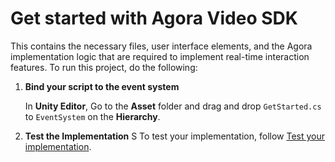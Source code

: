 # Get started with Agora Video SDK

This contains the necessary files, user interface elements, and the Agora implementation logic that are required to implement real-time interaction features. To run this project, do the following:

1. **Bind your script to the event system**

    In **Unity Editor**, Go to the **Asset** folder and drag and drop `GetStarted.cs` to `EventSystem` on the **Hierarchy**.

1. **Test the Implementation**
S
    To test your implementation, follow [Test your implementation](https://docs.agora.io/en/video-calling/get-started/get-started-sdk?platform=unity#test-your-implementation).